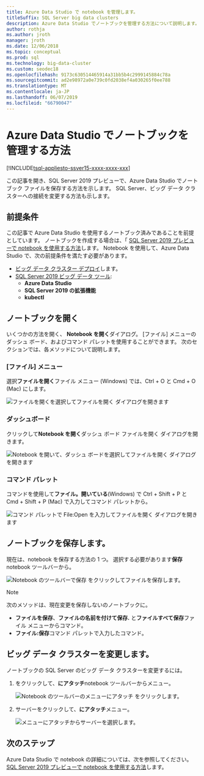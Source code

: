 ```yaml
---
title: Azure Data Studio で notebook を管理します。
titleSuffix: SQL Server big data clusters
description: Azure Data Studio でノートブックを管理する方法について説明します。 これは、保存、およびビッグ データ クラスター接続を変更するノートブックを開いてが含まれます。
author: rothja
ms.author: jroth
manager: jroth
ms.date: 12/06/2018
ms.topic: conceptual
ms.prod: sql
ms.technology: big-data-cluster
ms.custom: seodec18
ms.openlocfilehash: 9173c630514465914a31bb5b4c2999145884c78a
ms.sourcegitcommit: ad2e98972a0e739c0fd2038ef4a030265f0ee788
ms.translationtype: MT
ms.contentlocale: ja-JP
ms.lasthandoff: 06/07/2019
ms.locfileid: "66790047"
---
```

# <a name="how-to-manage-notebooks-in-azure-data-studio"></a>Azure Data Studio でノートブックを管理する方法

[!INCLUDE[tsql-appliesto-ssver15-xxxx-xxxx-xxx](../includes/tsql-appliesto-ssver15-xxxx-xxxx-xxx.md)]

この記事を開き、SQL Server 2019 プレビューで、Azure Data Studio でノートブック ファイルを保存する方法を示します。 SQL Server、ビッグ データ クラスターへの接続を変更する方法も示します。

## <a name="prerequisites"></a>前提条件

この記事で Azure Data Studio を使用するノートブック済みであることを前提としています。 ノートブックを作成する場合は、「 [SQL Server 2019 プレビューで notebook を使用する方法](notebooks-guidance.md)します。 Notebook を使用して、Azure Data Studio で、次の前提条件を満たす必要があります。

- [ビッグ データ クラスター デプロイ](quickstart-big-data-cluster-deploy.md)します。
- [SQL Server 2019 ビッグ データ ツール](deploy-big-data-tools.md):
   - **Azure Data Studio**
   - **SQL Server 2019 の拡張機能**
   - **kubectl**

## <a name="open-a-notebook"></a>ノートブックを開く

いくつかの方法を開く、 **Notebook を開く**ダイアログ。 [ファイル] メニューのダッシュ ボード、およびコマンド パレットを使用することができます。 次のセクションでは、各メソッドについて説明します。

### <a name="file-menu"></a>[ファイル] メニュー

選択**ファイルを開く**ファイル メニュー (Windows) では、Ctrl + O と Cmd + O (Mac) にします。

![ファイルを開くを選択してファイルを開く ダイアログを開きます](./media/notebooks-how-to-manage/open-file-1.png) 

### <a name="dashboard"></a>ダッシュボード

クリックして**Notebook を開く**ダッシュ ボード ファイルを開く ダイアログを開きます。

![Notebook を開いて、ダッシュ ボードを選択してファイルを開く ダイアログを開きます](./media/notebooks-how-to-manage/open-file-2.png) 

### <a name="command-palette"></a>コマンド パレット

コマンドを使用して**ファイル。開いている**(Windows) で Ctrl + Shift + P と Cmd + Shift + P (Mac) で入力してコマンド パレットから。

![コマンド パレットで File:Open を入力してファイルを開く ダイアログを開きます](./media/notebooks-how-to-manage/open-file-3.png)

## <a name="save-a-notebook"></a>ノートブックを保存します。

現在は、notebook を保存する方法の 1 つ。 選択する必要があります**保存**notebook ツールバーから。

![Notebook のツールバーで保存 をクリックしてファイルを保存します。](./media/notebooks-how-to-manage/save-file-1.png)

> [!NOTE]
> 次のメソッドは、現在変更を保存しないのノートブックに。
>
> - **ファイルを保存**、**ファイルの名前を付けて保存.** と**ファイルすべて保存**ファイル メニューからコマンド。
> - **ファイル:保存**コマンド パレットで入力したコマンド。

## <a name="change-the-big-data-cluster"></a>ビッグ データ クラスターを変更します。

ノートブックの SQL Server のビッグ データ クラスターを変更するには。

1. をクリックして、**にアタッチ**notebook ツールバーからメニュー。

   ![Notebook のツールバーのメニューにアタッチ をクリックします。](./media/notebooks-how-to-manage/select-attach-to-1.png)

2. サーバーをクリックして、**にアタッチ**メニュー。

   ![メニューにアタッチからサーバーを選択します。](./media/notebooks-how-to-manage/select-attach-to-2.png)

## <a name="next-steps"></a>次のステップ

Azure Data Studio で notebook の詳細については、次を参照してください。 [SQL Server 2019 プレビューで notebook を使用する方法](notebooks-guidance.md)します。